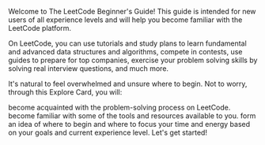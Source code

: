 Welcome to The LeetCode Beginner's Guide! This guide is intended for new users of all experience levels and will help you become familiar with the LeetCode platform.

On LeetCode, you can use tutorials and study plans to learn fundamental and advanced data structures and algorithms, compete in contests, use guides to prepare for top companies, exercise your problem solving skills by solving real interview questions, and much more.

It's natural to feel overwhelmed and unsure where to begin. Not to worry, through this Explore Card, you will:

become acquainted with the problem-solving process on LeetCode.
become familiar with some of the tools and resources available to you.
form an idea of where to begin and where to focus your time and energy based on your goals and current experience level.
Let's get started!
